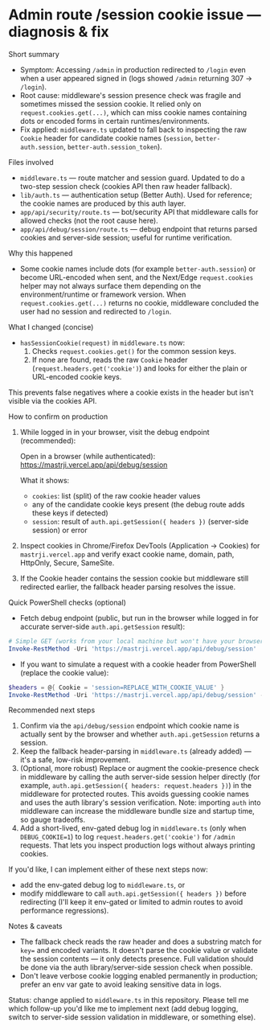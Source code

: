 # Admin route /session cookie issue — diagnosis & fix

Short summary

- Symptom: Accessing `/admin` in production redirected to `/login` even when a user appeared signed in (logs showed `/admin` returning 307 → `/login`).
- Root cause: middleware's session presence check was fragile and sometimes missed the session cookie. It relied only on `request.cookies.get(...)`, which can miss cookie names containing dots or encoded forms in certain runtimes/environments.
- Fix applied: `middleware.ts` updated to fall back to inspecting the raw `Cookie` header for candidate cookie names (`session`, `better-auth.session`, `better-auth.session_token`).

Files involved

- `middleware.ts` — route matcher and session guard. Updated to do a two-step session check (cookies API then raw header fallback).
- `lib/auth.ts` — authentication setup (Better Auth). Used for reference; the cookie names are produced by this auth layer.
- `app/api/security/route.ts` — bot/security API that middleware calls for allowed checks (not the root cause here).
- `app/api/debug/session/route.ts` — debug endpoint that returns parsed cookies and server-side session; useful for runtime verification.

Why this happened

- Some cookie names include dots (for example `better-auth.session`) or become URL-encoded when sent, and the Next/Edge `request.cookies` helper may not always surface them depending on the environment/runtime or framework version. When `request.cookies.get(...)` returns no cookie, middleware concluded the user had no session and redirected to `/login`.

What I changed (concise)

- `hasSessionCookie(request)` in `middleware.ts` now:
  1. Checks `request.cookies.get()` for the common session keys.
  2. If none are found, reads the raw `Cookie` header (`request.headers.get('cookie')`) and looks for either the plain or URL-encoded cookie keys.

This prevents false negatives where a cookie exists in the header but isn't visible via the cookies API.

How to confirm on production

1. While logged in in your browser, visit the debug endpoint (recommended):

   Open in a browser (while authenticated):
   https://mastrji.vercel.app/api/debug/session

   What it shows:
   - `cookies`: list (split) of the raw cookie header values
   - any of the candidate cookie keys present (the debug route adds these keys if detected)
   - `session`: result of `auth.api.getSession({ headers })` (server-side session) or error

2. Inspect cookies in Chrome/Firefox DevTools (Application → Cookies) for `mastrji.vercel.app` and verify exact cookie name, domain, path, HttpOnly, Secure, SameSite.

3. If the Cookie header contains the session cookie but middleware still redirected earlier, the fallback header parsing resolves the issue.

Quick PowerShell checks (optional)

- Fetch debug endpoint (public, but run in the browser while logged in for accurate server-side `auth.api.getSession` result):

```powershell
# Simple GET (works from your local machine but won't have your browser's cookies)
Invoke-RestMethod -Uri 'https://mastrji.vercel.app/api/debug/session'
```

- If you want to simulate a request with a cookie header from PowerShell (replace the cookie value):

```powershell
$headers = @{ Cookie = 'session=REPLACE_WITH_COOKIE_VALUE' }
Invoke-RestMethod -Uri 'https://mastrji.vercel.app/api/debug/session' -Headers $headers
```

Recommended next steps

1. Confirm via the `api/debug/session` endpoint which cookie name is actually sent by the browser and whether `auth.api.getSession` returns a session.
2. Keep the fallback header-parsing in `middleware.ts` (already added) — it's a safe, low-risk improvement.
3. (Optional, more robust) Replace or augment the cookie-presence check in middleware by calling the auth server-side session helper directly (for example, `auth.api.getSession({ headers: request.headers })`) in the middleware for protected routes. This avoids guessing cookie names and uses the auth library's session verification. Note: importing `auth` into middleware can increase the middleware bundle size and startup time, so gauge tradeoffs.
4. Add a short-lived, env-gated debug log in `middleware.ts` (only when `DEBUG_COOKIE=1`) to log `request.headers.get('cookie')` for `/admin` requests. That lets you inspect production logs without always printing cookies.

If you'd like, I can implement either of these next steps now:
- add the env-gated debug log to `middleware.ts`, or
- modify middleware to call `auth.api.getSession({ headers })` before redirecting (I'll keep it env-gated or limited to admin routes to avoid performance regressions).

Notes & caveats

- The fallback check reads the raw header and does a substring match for `key=` and encoded variants. It doesn't parse the cookie value or validate the session contents — it only detects presence. Full validation should be done via the auth library/server-side session check when possible.
- Don't leave verbose cookie logging enabled permanently in production; prefer an env var gate to avoid leaking sensitive data in logs.

Status: change applied to `middleware.ts` in this repository. Please tell me which follow-up you'd like me to implement next (add debug logging, switch to server-side session validation in middleware, or something else).